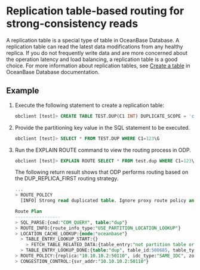 # Replication table-based routing for strong-consistency reads

A replication table is a special type of table in OceanBase Database. A replication table can read the latest data modifications from any healthy replica. If you do not frequently write data and are more concerned about the operation latency and load balancing, a replication table is a good choice. For more information about replication tables, see [Create a table](https://en.oceanbase.com/docs/common-oceanbase-database-10000000001105790) in OceanBase Database documentation.

## Example

1. Execute the following statement to create a replication table:

   ```sql
   obclient [test]> CREATE TABLE TEST.DUP(C1 INT) DUPLICATE_SCOPE = 'cluster';
   ```

2. Provide the partitioning key value in the SQL statement to be executed.

   ```sql
   obclient [test]> SELECT * FROM TEST.DUP WHERE C1=123\G
   ```

3. Run the EXPLAIN ROUTE command to view the routing process in ODP.

   ```sql
   obclient [test]> EXPLAIN ROUTE SELECT * FROM test.dup WHERE C1=123\G
   ```

   The following return result shows that ODP performs routing based on the DUP_REPLICA_FIRST routing strategy.

   ```sql
   ...
   > ROUTE_POLICY
     [INFO] Strong read duplicated table. Ignore proxy route policy and session route policy

   Route Plan
   -----------------
   > SQL_PARSE:{cmd:"COM_QUERY", table:"dup"}
   > ROUTE_INFO:{route_info_type:"USE_PARTITION_LOCATION_LOOKUP"}
   > LOCATION_CACHE_LOOKUP:{mode:"oceanbase"}
     > TABLE_ENTRY_LOOKUP_START:{}
       > FETCH_TABLE_RELATED_DATA:{table_entry:"not partition table or part info no exists"}
     > TABLE_ENTRY_LOOKUP_DONE:{table:"dup", table_id:500685, table_type:"USER TABLE", has_dup_replica:true}
   > ROUTE_POLICY:{replica:"10.10.10.2:50110", idc_type:"SAME_IDC", zone_type:"ReadWrite", role:"FOLLOWER", type:"FULL", is_dup_replica:true, is_partition_server:true, chosen_route_type:"ROUTE_TYPE_DUP_PARTITION_UNMERGE_LOCAL", route_policy:"DUP_REPLICA_FIRST", trans_consistency:"STRONG", session_consistency:"STRONG", proxy_idc_name:"zue"}
   > CONGESTION_CONTROL:{svr_addr:"10.10.10.2:50110"}
   ```
